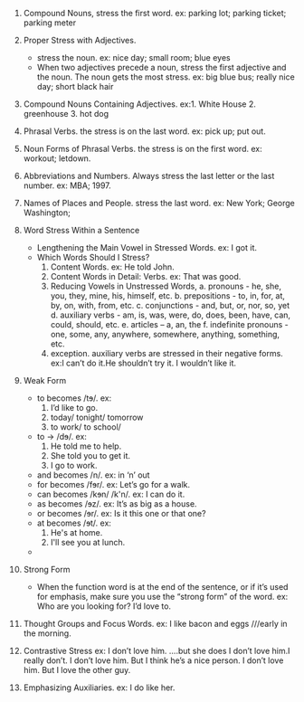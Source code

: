 1. Compound Nouns, stress the first word.
ex: parking lot; parking ticket; parking meter

2. Proper Stress with Adjectives. 
    - stress the noun. ex: nice day; small room; blue eyes
    - When two adjectives precede a noun, stress the first adjective and the noun. The noun gets
    the most stress. ex: big blue bus; really nice day; short black hair

3. Compound Nouns Containing Adjectives. ex:1. White House 2. greenhouse 3. hot dog

4. Phrasal Verbs. the stress is on the last word. ex: pick up; put out.

5. Noun Forms of Phrasal Verbs.  the stress is on the first word. ex: workout; letdown.

6. Abbreviations and Numbers. Always stress the last letter or the last number.  ex: MBA; 1997.

7. Names of Places and People. stress the last word. ex: New York; George Washington;

8. Word Stress Within a Sentence
    - Lengthening the Main Vowel in Stressed Words. ex: I got it.
    - Which Words Should I Stress?
        1. Content Words. ex: He told John.
        2. Content Words in Detail: Verbs. ex: That was good.
        3. Reducing Vowels in Unstressed Words, 
            a. pronouns - he, she, you, they, mine, his, himself, etc.
            b. prepositions - to, in, for, at, by, on, with, from, etc.
            c. conjunctions - and, but, or, nor, so, yet
            d. auxiliary verbs - am, is, was, were, do, does, been, have, can, could, should, etc.
            e. articles – a, an, the
            f. indefinite pronouns - one, some, any, anywhere, somewhere, anything, something, etc.
        4. exception. auxiliary verbs are stressed in their negative forms. ex:I can’t do it.He shouldn’t try it. I wouldn’t like it.
9. Weak Form
    - to becomes /tɘ/. ex: 
        1. I’d like to go.
        2. today/ tonight/ tomorrow
        3. to work/ to school/ 
    - to -> /dɘ/. ex:
        1. He told me to help.
        2. She told you to get it.
        3. I go to work.
    - and becomes /n/. ex: in ‘n’ out
    - for becomes /fɘr/. ex: Let’s go for a walk.
    - can becomes /kɘn/ /k'n/. ex:  I can do it.
    - as becomes /ɘz/. ex: It’s as big as a house.
    - or becomes /ɘr/. ex: Is it this one or that one? 
    - at becomes /ɘt/. ex: 
        1. He's at home.
        2. I'll see you at lunch.
    - 

10. Strong Form
    - When the function word is at the end of the sentence, or if it’s used for emphasis, make sure you use the “strong form” of the word. 
    ex: Who are you looking for? I’d love to.

11. Thought Groups and Focus Words. ex: I like bacon and eggs ///early in the morning.
12. Contrastive Stress
    ex: I don’t love him. ....but she does 
    I don’t love him.I really don’t. 
    I don’t love him. But I think he’s a nice person.
    I don’t love him. But I love the other guy.
13. Emphasizing Auxiliaries. ex: I do like her.
